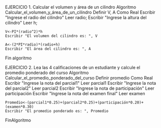 EJERCICIO 1. Calcular el volumen y área de un cilindro
Algoritmo  Calcular_el_volumen_y_área_de_un_cilindro
	Definir V, A Como Real
	Escribir "Ingrese el radio del cilindro"
	Leer radio;
	Escribir "Ingrese la altura del cilindro"
	Leer h;
	
	V<-PI*(radio^2)*h
	Escribir "El volumen del cilindro es: ", V
	
	A<-(2*PI*radio)*(radio+h)
	Escribir "El área del cilindro es: ", A
Fin algoritmo


EJERCICIO 2. Lea las 4 calificaciones de un estudiante y calcule el promedio ponderado del curso
Algoritmo Calcular_el_promedio_ponderado_del_curso
	Definir promedio Como Real
	Escribir "Ingrese la nota del parcial1"
	Leer parcial1
	Escribir "Ingrese la nota del parcial2"
	Leer parcial2
	Escribir "Ingrese la nota de participación"
	Leer participación
	Escribir "Ingrese la nota del examen final"
	Leer examen
	
	Promedio<-(parcial1*0.25)+(parcial2*0.25)+(participación*0.20)+(examen*0.30)
	Escribir "El promedio ponderado es: ", Promedio 

FinAlgoritmo
